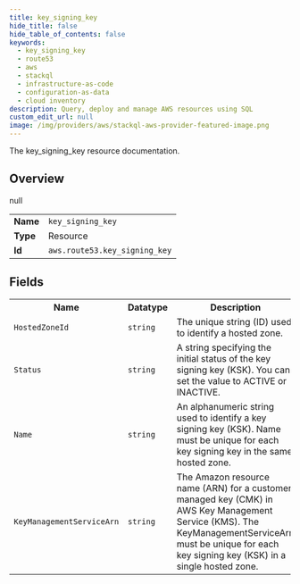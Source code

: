 ```yaml
---
title: key_signing_key
hide_title: false
hide_table_of_contents: false
keywords:
  - key_signing_key
  - route53
  - aws
  - stackql
  - infrastructure-as-code
  - configuration-as-data
  - cloud inventory
description: Query, deploy and manage AWS resources using SQL
custom_edit_url: null
image: /img/providers/aws/stackql-aws-provider-featured-image.png
---
```

The key_signing_key resource documentation.

## Overview
<table><tbody>
<tr><td><b>Name</b></td><td><code>key_signing_key</code></td></tr>
<tr><td><b>Type</b></td><td>Resource</td></tr>
null
<tr><td><b>Id</b></td><td><code>aws.route53.key_signing_key</code></td></tr>
</tbody></table>

## Fields
<table><tbody>
<tr><th>Name</th><th>Datatype</th><th>Description</th></tr>
<tr><td><code>HostedZoneId</code></td><td><code>string</code></td><td>The unique string (ID) used to identify a hosted zone.</td></tr><tr><td><code>Status</code></td><td><code>string</code></td><td>A string specifying the initial status of the key signing key (KSK). You can set the value to ACTIVE or INACTIVE.</td></tr><tr><td><code>Name</code></td><td><code>string</code></td><td>An alphanumeric string used to identify a key signing key (KSK). Name must be unique for each key signing key in the same hosted zone.</td></tr><tr><td><code>KeyManagementServiceArn</code></td><td><code>string</code></td><td>The Amazon resource name (ARN) for a customer managed key (CMK) in AWS Key Management Service (KMS). The KeyManagementServiceArn must be unique for each key signing key (KSK) in a single hosted zone.</td></tr>
</tbody></table>
